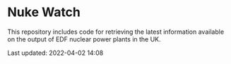 # Nuke Watch

This repository includes code for retrieving the latest information available on the output of EDF nuclear power plants in the UK.

Last updated: 2022-04-02 14:08
